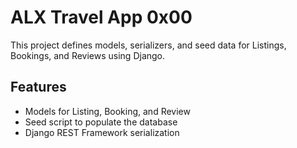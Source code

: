 # ALX Travel App 0x00

This project defines models, serializers, and seed data for Listings, Bookings, and Reviews using Django.

## Features
- Models for Listing, Booking, and Review
- Seed script to populate the database
- Django REST Framework serialization
